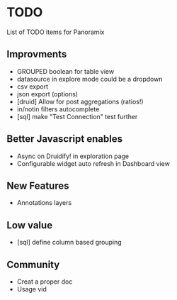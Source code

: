 # TODO
List of TODO items for Panoramix

## Improvments
* GROUPED boolean for table view
* datasource in explore mode could be a dropdown
* csv export
* json export (options)
* [druid] Allow for post aggregations (ratios!)
* in/notin filters autocomplete
* [sql] make "Test Connection" test further

## Better Javascript enables
* Async on Druidify! in exploration page
* Configurable widget auto refresh in Dashboard view

## New Features
* Annotations layers

## Low value
* [sql] define column based grouping

## Community
* Creat a proper doc
* Usage vid
